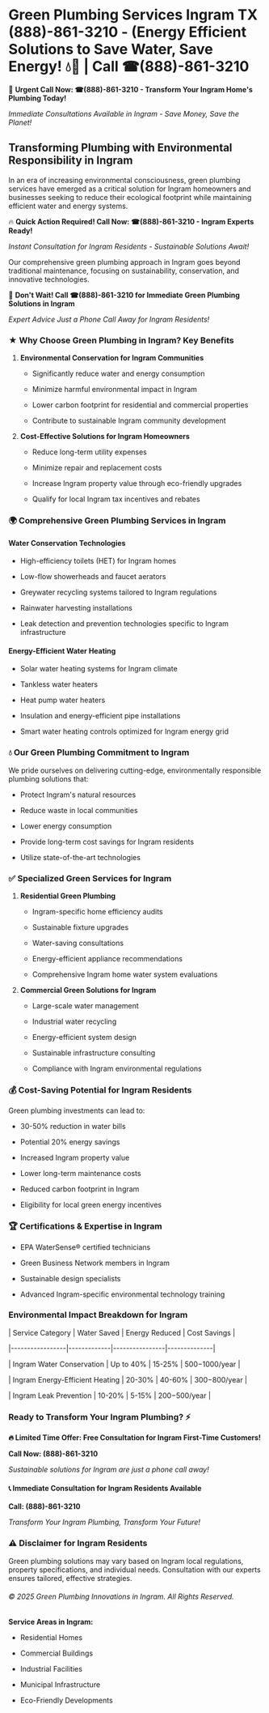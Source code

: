 # Green Plumbing Services Ingram TX (888)-861-3210 - (Energy Efficient Solutions to Save Water, Save Energy! 💧🌿 | Call ☎(888)-861-3210

🚨 **Urgent Call Now: ☎(888)-861-3210 - Transform Your Ingram Home's Plumbing Today!**
*Immediate Consultations Available in Ingram - Save Money, Save the Planet!*

## Transforming Plumbing with Environmental Responsibility in Ingram

In an era of increasing environmental consciousness, green plumbing services have emerged as a critical solution for Ingram homeowners and businesses seeking to reduce their ecological footprint while maintaining efficient water and energy systems. 

🔥 **Quick Action Required! Call Now: ☎(888)-861-3210 - Ingram Experts Ready!**
*Instant Consultation for Ingram Residents - Sustainable Solutions Await!*

Our comprehensive green plumbing approach in Ingram goes beyond traditional maintenance, focusing on sustainability, conservation, and innovative technologies.

🚨 **Don't Wait! Call ☎(888)-861-3210 for Immediate Green Plumbing Solutions in Ingram**
*Expert Advice Just a Phone Call Away for Ingram Residents!*

### ★ Why Choose Green Plumbing in Ingram? Key Benefits

1. **Environmental Conservation for Ingram Communities** 
   - Significantly reduce water and energy consumption
   - Minimize harmful environmental impact in Ingram
   - Lower carbon footprint for residential and commercial properties
   - Contribute to sustainable Ingram community development

2. **Cost-Effective Solutions for Ingram Homeowners** 
   - Reduce long-term utility expenses
   - Minimize repair and replacement costs
   - Increase Ingram property value through eco-friendly upgrades
   - Qualify for local Ingram tax incentives and rebates

### 🌍 Comprehensive Green Plumbing Services in Ingram

#### Water Conservation Technologies
- High-efficiency toilets (HET) for Ingram homes
- Low-flow showerheads and faucet aerators
- Greywater recycling systems tailored to Ingram regulations
- Rainwater harvesting installations
- Leak detection and prevention technologies specific to Ingram infrastructure

#### Energy-Efficient Water Heating
- Solar water heating systems for Ingram climate
- Tankless water heaters
- Heat pump water heaters
- Insulation and energy-efficient pipe installations
- Smart water heating controls optimized for Ingram energy grid

### 💧 Our Green Plumbing Commitment to Ingram

We pride ourselves on delivering cutting-edge, environmentally responsible plumbing solutions that:
- Protect Ingram's natural resources
- Reduce waste in local communities
- Lower energy consumption
- Provide long-term cost savings for Ingram residents
- Utilize state-of-the-art technologies

### ✅ Specialized Green Services for Ingram

1. **Residential Green Plumbing**
   - Ingram-specific home efficiency audits
   - Sustainable fixture upgrades
   - Water-saving consultations
   - Energy-efficient appliance recommendations
   - Comprehensive Ingram home water system evaluations

2. **Commercial Green Solutions for Ingram**
   - Large-scale water management
   - Industrial water recycling
   - Energy-efficient system design
   - Sustainable infrastructure consulting
   - Compliance with Ingram environmental regulations

### 💰 Cost-Saving Potential for Ingram Residents

Green plumbing investments can lead to:
- 30-50% reduction in water bills
- Potential 20% energy savings
- Increased Ingram property value
- Lower long-term maintenance costs
- Reduced carbon footprint in Ingram
- Eligibility for local green energy incentives

### 🏆 Certifications & Expertise in Ingram

- EPA WaterSense® certified technicians
- Green Business Network members in Ingram
- Sustainable design specialists
- Advanced Ingram-specific environmental technology training

### Environmental Impact Breakdown for Ingram

| Service Category | Water Saved | Energy Reduced | Cost Savings |
|-----------------|-------------|----------------|--------------|
| Ingram Water Conservation | Up to 40% | 15-25% | $500-$1000/year |
| Ingram Energy-Efficient Heating | 20-30% | 40-60% | $300-$800/year |
| Ingram Leak Prevention | 10-20% | 5-15% | $200-$500/year |

### Ready to Transform Your Ingram Plumbing? ⚡

**🔥 Limited Time Offer: Free Consultation for Ingram First-Time Customers!**

**Call Now: (888)-861-3210**
*Sustainable solutions for Ingram are just a phone call away!*

#### 📞 Immediate Consultation for Ingram Residents Available

**Call: (888)-861-3210**
*Transform Your Ingram Plumbing, Transform Your Future!*

### ⚠️ Disclaimer for Ingram Residents

Green plumbing solutions may vary based on Ingram local regulations, property specifications, and individual needs. Consultation with our experts ensures tailored, effective strategies.

###### © 2025 Green Plumbing Innovations in Ingram. All Rights Reserved.

**Service Areas in Ingram:** 
- Residential Homes
- Commercial Buildings
- Industrial Facilities
- Municipal Infrastructure
- Eco-Friendly Developments